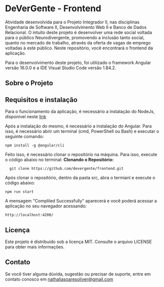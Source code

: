 # DeVerGente - Frontend

Atividade desenvolvida para o Projeto Integrador II, nas disciplinas Engenharia de Software II, Desenvolvimento Web II e Banco de Dados Relacional.
O intuito deste projeto é desenvolver uma rede social voltada para o público Neurodivergente, promovendo a inclusão tanto social, quanto no mercado de trabalho, através da oferta de vagas de emprego voltadas à este público.
Neste repositório, você encontrará o frontend da aplicação.

Para o desenvolvimento deste projeto, foi utilizado o framework Angular versão 16.0.0 e a IDE Visual Studio Code versão 1.84.2.

## Sobre o Projeto

## Requisitos e instalação

Para o funcionamento da aplicação, é necessário a instalação do NodeJs, disponível neste [link](https://nodejs.org/en/download)

Após a instalação do mesmo, é necessário a instalação do Angular. Para isso, é necessário abrir um terminal (cmd, PowerShell ou Bash) e executar o seguinte comando:

   ```shell
   npm install -g @angular/cli
   ``````
Feito isso, é necessário clonar o repositório na máquina. Para isso, execute o código abaixo no terminal:
  **Clonando o Repositório:**
```shell
  git clone https://github.com/devergente/frontend.git
````
Após clonar o repositório, dentro da pasta src, abra o termianl e execute o código abaixo:

   ```shell
   npm run start
   ``````
A mensagem "Compliled Successfully" aparecerá e você poderá acessar a aplicação no seu navegador acessando:

   ```shell
   http://localhost:4200/
   ``````

## Licença
  Este projeto é distribuído sob a licença MIT. Consulte o arquivo LICENSE para obter mais informações.

## Contato
  Se você tiver alguma dúvida, sugestão ou precisar de suporte, entre em contato conosco em nathaliasoaresoliver@gmail.com
